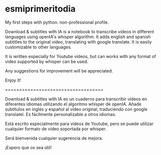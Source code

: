 # esmiprimeritodia

My first steps with python. non-professional profile.

Download & subtitles with IA is a notebook to transcribe videos in different languages using openIA's whisper algorithm. It adds english and spanish subtitles to the original video, translating with google translate. It is easily customizable to other languages.  

It is written especially for Youtube videos, but can works with any format of video supported by whisper can be used. 

Any suggestions for improvement will be appreciated.

Enjoy it!

===================================

Download & subtitles with IA es un cuaderno para transcribir vídeos en diferentes idiomas utilizando el algoritmo whisper de openIA. Añade subtítulos en inglés y español al vídeo original, traduciendo con google translatel. Es fácilmente personalizable a otros idiomas.  

Está escrito especialmente para vídeos de Youtube, pero se puede utilizar cualquier formato de vídeo soportada por whisper. 

Será bienvenida cualquier sugerencia de mejora.

¡Espero que os sea útil!
